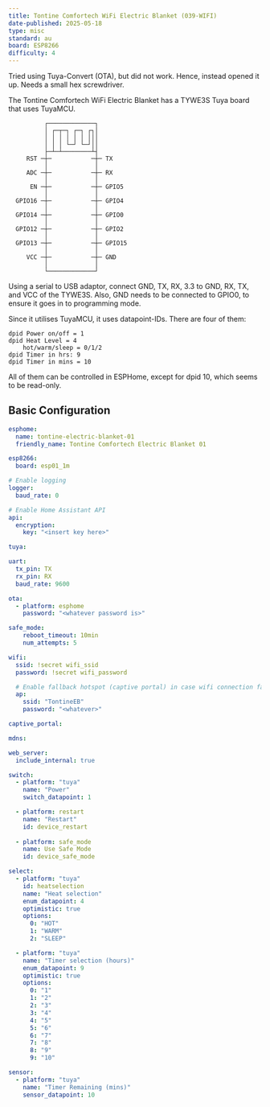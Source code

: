 ```yaml
---
title: Tontine Comfortech WiFi Electric Blanket (039-WIFI)
date-published: 2025-05-18
type: misc
standard: au
board: ESP8266
difficulty: 4
---
```


Tried using Tuya-Convert (OTA), but did not work. Hence, instead opened it up. Needs a small hex screwdriver.

The Tontine Comfortech WiFi Electric Blanket has a TYWE3S Tuya board that uses TuyaMCU.

              ┌─────────────┐               
              │ ┌─┬─┐ ┌─┐ ┌┐│               
              │ │ │ │ │ │ │││               
              │ │ │ └─┘ └─┘││               
              ├─┴─┴────────┴┤               
         RST ─┼─           ─┼─ TX           
              │             │               
         ADC ─┼─           ─┼─ RX           
              │             │               
          EN ─┼─           ─┼─ GPIO5        
              │             │               
      GPIO16 ─┼─           ─┼─ GPIO4        
              │             │               
      GPIO14 ─┼─           ─┼─ GPIO0        
              │             │               
      GPIO12 ─┼─           ─┼─ GPIO2        
              │             │               
      GPIO13 ─┼─           ─┼─ GPIO15       
              │             │               
         VCC ─┼─           ─┼─ GND          
              │             │               
              └─────────────┘       
			  

		  
			  
Using a serial to USB adaptor, connect GND, TX, RX, 3.3 to GND, RX, TX, and VCC of the TYWE3S. Also, GND needs to be connected to GPIO0, to ensure it goes in to programming mode.

Since it utilises TuyaMCU, it uses datapoint-IDs. There are four of them:

	dpid Power on/off = 1
	dpid Heat Level = 4
		hot/warm/sleep = 0/1/2
	dpid Timer in hrs: 9
	dpid Timer in mins = 10

All of them can be controlled in ESPHome, except for dpid 10, which seems to be read-only.

## Basic Configuration

```yaml
esphome:
  name: tontine-electric-blanket-01
  friendly_name: Tontine Comfortech Electric Blanket 01

esp8266:
  board: esp01_1m

# Enable logging
logger:
  baud_rate: 0

# Enable Home Assistant API
api:
  encryption:
    key: "<insert key here>"

tuya:

uart:
  tx_pin: TX
  rx_pin: RX
  baud_rate: 9600

ota:
  - platform: esphome
    password: "<whatever password is>"

safe_mode:
    reboot_timeout: 10min
    num_attempts: 5

wifi:
  ssid: !secret wifi_ssid
  password: !secret wifi_password

  # Enable fallback hotspot (captive portal) in case wifi connection fails
  ap:
    ssid: "TontineEB"
    password: "<whatever>"

captive_portal:

mdns:

web_server:
  include_internal: true

switch:
  - platform: "tuya"
    name: "Power"
    switch_datapoint: 1

  - platform: restart
    name: "Restart"
    id: device_restart
  
  - platform: safe_mode
    name: Use Safe Mode
    id: device_safe_mode

select:
  - platform: "tuya"
    id: heatselection
    name: "Heat selection"
    enum_datapoint: 4
    optimistic: true
    options:
      0: "HOT"
      1: "WARM"
      2: "SLEEP"

  - platform: "tuya"
    name: "Timer selection (hours)"
    enum_datapoint: 9
    optimistic: true
    options:
      0: "1"
      1: "2"
      2: "3"
      3: "4"
      4: "5"
      5: "6"
      6: "7"
      7: "8"
      8: "9"
      9: "10"

sensor:
  - platform: "tuya"
    name: "Timer Remaining (mins)"
    sensor_datapoint: 10
